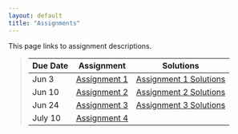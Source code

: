```yaml
---
layout: default
title: "Assignments"
---
```


This page links to assignment descriptions.

> Due Date |                Assignment                | Solutions             |
> -------- | ---------------------------------------- | --------------------- |
> Jun 3    | [Assignment 1](../assign/assign01.html)  | [Assignment 1 Solutions](../assign/sol/assign01sol.pdf) |
> Jun 10   | [Assignment 2](../assign/assign02.html)  | [Assignment 2 Solutions](../assign/sol/assign02sol.pdf) |
> Jun 24   | [Assignment 3](../assign/assign03.html)  | [Assignment 3 Solutions](../assign/sol/assign03sol.pdf) |
> July 10  | [Assignment 4](../assign/assign04.html)  | |